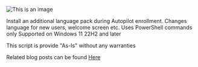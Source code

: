 ![This is an image](https://www.inthecloud247.com/wp-content/uploads/2022/06/GitHub-PowerShell.png)

Install an additional language pack during Autopilot enrollment.
Changes language for new users, welcome screen etc.
Uses PowerShell commands only Supported on Windows 11 22H2 and later

This script is provide "As-Is" without any warranties

Related blog posts can be found [Here](https://www.inthecloud247.com/)
